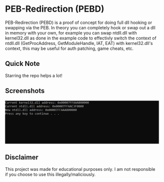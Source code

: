 # PEB-Redirection (PEBD)

PEB-Redirection (PEBD) is a proof of concept for doing full dll hooking or swapping via the PEB. In theory you can completely hook or swap out a dll in memory with your own, for example you can swap ntdll.dll with kernel32.dll as done in the example code to effectivly switch the context of ntdll.dll (GetProcAddress, GetModuleHandle, IAT, EAT) with kernel32.dll's context, this may be useful for auth patching, game cheats, etc.

## Quick Note
Starring the repo helps a lot!

## Screenshots

![image](https://raw.githubusercontent.com/C5Hackr/PEB-Redirection/main/Images/POC.png)

## Disclaimer
This project was made for educational purposes only. I am not responsible if you choose to use this illegally/maliciously.
